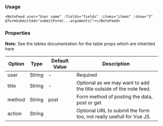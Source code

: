 ### Usage

```
<NoteFeed user="User name" :fields="fields" :items="items" :show="3" @formSubmitted="submitForm(...arguments)"></NoteFeed>
```

### Properties

<p class="note"><strong>Note:</strong> See the tables documentation for the table props which are inherited here</p>

| Option | Type | Default Value | Description |
| ------ | ---- | ------------- | ----------- |
| user | String | - | Required |
| title | String | - | Optional as we may want to add the title outside of the note feed. |
| method | String | post | Form method of posting the data, post or get |
| action | String| | Optional URL to submit the form too, not really usefull for Vue JS. |
